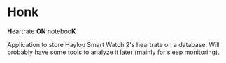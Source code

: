 # Honk

**H**eartrate **ON** noteboo**K**

Application to store Haylou Smart Watch 2's heartrate on a database. Will probably have some tools to analyze it later (mainly for sleep monitoring).
